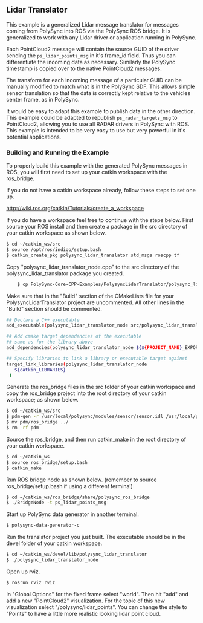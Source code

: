## Lidar Translator

This example is a generalized Lidar message translator for messages coming from PolySync into ROS via the PolySync ROS bridge. It is generalized to work with any Lidar driver or application running in PolySync. 

Each PointCloud2 message will contain the source GUID of the driver sending the `ps_lidar_points_msg` in it's frame_id field. Thus you can differentiate the incoming data as necessary. Similarly the PolySync timestamp is copied over to the native PointCloud2 messages. 

The transform for each incoming message of a particular GUID can be manually modified to match what is in the PolySync SDF. This allows simple sensor translation so that the data is correctly kept relative to the vehicles center frame, as in PolySync. 

It would be easy to adapt this example to publish data in the other direction. This example could be adapted to republish `ps_radar_targets_msg` to PointCloud2, allowing you to use all RADAR drivers in PolySync with ROS. This example is intended to be very easy to use but very powerful in it's potential applications.

### Building and Running the Example

To properly build this example with the generated PolySync messages in ROS, you will first need to set up your catkin workspace with the ros_bridge.

If you do not have a catkin workspace already, follow these steps to set one up.

http://wiki.ros.org/catkin/Tutorials/create_a_workspace

If you do have a workspace feel free to continue with the steps below. First source your ROS install and then create a package in the src directory of your catkin workspace as shown below.

```bash
$ cd ~/catkin_ws/src
$ source /opt/ros/indigo/setup.bash
$ catkin_create_pkg polysync_lidar_translator std_msgs roscpp tf
```

Copy "polysync_lidar_translator_node.cpp" to the src directory of the polysync_lidar_translator package you created.

```bash
    $ cp PolySync-Core-CPP-Examples/PolysyncLidarTranslator/polysync_lidar_translator_node.cpp ~/catkin_ws/src/polysync_lidar_translator/src/
```

Make sure that in the "Build" section of the CMakeLists file for your PolysyncLidarTranslator project are uncommented. All other lines in the "Build" section should be commented.

```bash
## Declare a C++ executable
add_executable(polysync_lidar_translator_node src/polysync_lidar_translator_node.cpp)

## Add cmake target dependencies of the executable
## same as for the library above
add_dependencies(polysync_lidar_translator_node ${${PROJECT_NAME}_EXPORTED_TARGETS} ${catkin_EXPORTED_TARGETS})

## Specify libraries to link a library or executable target against
target_link_libraries(polysync_lidar_translator_node
   ${catkin_LIBRARIES}
 )
```

Generate the ros_bridge files in the src folder of your catkin workspace and copy the ros_bridge project into the root directory of your catkin workspace; as shown below.

```bash
$ cd ~/catkin_ws/src
$ pdm-gen -r /usr/local/polysync/modules/sensor/sensor.idl /usr/local/polysync/modules/navigation/navigation.idl /usr/local/polysync/modules/control/control.idl /usr/local/polysync/modules/dtc/dtc.idl
$ mv pdm/ros_bridge ../
$ rm -rf pdm
```

Source the ros_bridge, and then run catkin_make in the root directory of your catkin workspace.

```bash
$ cd ~/catkin_ws
$ source ros_bridge/setup.bash
$ catkin_make
```

Run ROS bridge node as shown below. (remember to source ros_bridge/setup.bash if using a different terminal)

```bash
$ cd ~/catkin_ws/ros_bridge/share/polysync_ros_bridge
$ ./BridgeNode -t ps_lidar_points_msg
```

Start up PolySync data generator in another terminal.

```bash
$ polysync-data-generator-c
```

Run the translator project you just built. The executable should be in the devel folder of your catkin workspace.

```bash
$ cd ~/catkin_ws/devel/lib/polysync_lidar_translator
$ ./polysync_lidar_translator_node
```

Open up rviz.

```bash
$ rosrun rviz rviz
```

In "Global Options" for the fixed frame select "world". Then hit "add" and add a new "PointCloud2" visualization. For the topic of this new visualization select "/polysync/lidar_points". You can change the style to "Points" to have a little more realistic looking lidar point cloud.
